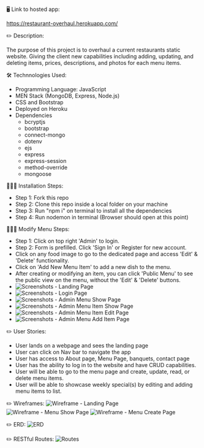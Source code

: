 🖥 Link to hosted app: 

  https://restaurant-overhaul.herokuapp.com/

✏️ Description:

  The purpose of this project is to overhaul a current restaurants static website. Giving the client new capabilities including adding, updating, and deleting items, prices, descriptions, and photos for each menu items. 

🛠 Technnologies Used:

  - Programming Language: JavaScript
  - MEN Stack (MongoDB, Express, Node.js)
  - CSS and Bootstrap
  - Deployed on Heroku
  - Dependencies
    - bcryptjs
    - bootstrap
    - connect-mongo
    - dotenv
    - ejs
    - express
    - express-session
    - method-override
    - mongoose


👨🏽‍💻 Installation Steps:

- Step 1: Fork this repo
- Step 2: Clone this repo inside a local folder on your machine
- Step 3: Run "npm i" on terminal to install all the dependencies
- Step 4: Run nodemon in terminal (Browser should open at this point)

👨🏽‍💻 Modify Menu Steps:
- Step 1: Click on top right 'Admin' to login.
- Step 2: Form is prefilled. Click 'Sign In' or Register for new account. 
- Click on any food image to go to the dedicated page and access 'Edit' & 'Delete' functionality.
- Click on 'Add New Menu Item' to add a new dish to the menu.
- After creating or modifying an item, you can click 'Public Menu' to see the public view on the menu, without the 'Edit' & 'Delete' buttons.
- ![Screenshots - Landing Page](/planning/Landing.png)
- ![Screenshots - Login Page](/planning/Login.png)
- ![Screenshots - Admin Menu Show Page](/planning/MenuShow.png)
- ![Screenshots - Admin Menu Item Show Page](/planning/MenuItemShow.png)
- ![Screenshots - Admin Menu Item Edit Page](/planning/MenuItemEdit.png)
- ![Screenshots - Admin Menu Add Item Page](/planning/MenuItemAdd.png)


✏️ User Stories:

- User lands on a webpage and sees the landing page
- User can click on Nav bar to navigate the app
- User has access to About page, Menu Page, banquets, contact page
- User has the ability to log in to the website and have CRUD capabilities.
- User will be able to go to the menu page and create, update, read, or delete menu items.
- User will be able to showcase weekly special(s) by editing and adding menu items to list.

✏️ Wireframes:
![Wireframe - Landing Page](/planning/landingPage.png)
![Wireframe - Menu Show Page](/planning/menuShowPage.png)
![Wireframe - Menu Create Page](/planning/createItem.png)

✏️ ERD:
![ERD](/planning/erd.jpeg)

✏️ RESTful Routes:
![Routes](/planning/RESTFULroutes.png)
